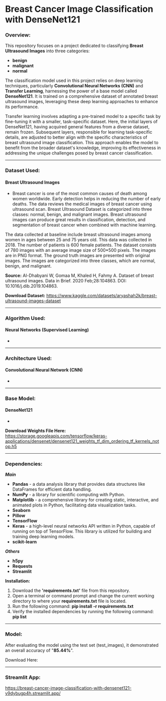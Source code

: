 # Breast Cancer Image Classification with DenseNet121

### Overview:
This repository focuses on a project dedicated to classifying **Breast Ultrasound Images** into three categories: 
- **benign**
- **malignant**
- **normal**

The classification model used in this project relies on deep learning techniques, particularly **Convolutional Neural Networks (CNN)** and **Transfer Learning**, harnessing the power of a base model called **DenseNet121**. It is trained on a comprehensive dataset of annotated breast ultrasound images, leveraging these deep learning approaches to enhance its performance.

Transfer learning involves adapting a pre-trained model to a specific task by fine-tuning it with a smaller, task-specific dataset. Here, the initial layers of DenseNet121, having acquired general features from a diverse dataset, remain frozen. Subsequent layers, responsible for learning task-specific details, are adjusted to better align with the specific characteristics of breast ultrasound image classification. This approach enables the model to benefit from the broader dataset's knowledge, improving its effectiveness in addressing the unique challenges posed by breast cancer classification.

----------------------

### Dataset Used: 
#### Breast Ultrasound Images
- Breast cancer is one of the most common causes of death among women worldwide. Early detection helps in reducing the number of early deaths. The data reviews the medical images of breast cancer using ultrasound scan. Breast Ultrasound Dataset is categorized into three classes: normal, benign, and malignant images. Breast ultrasound images can produce great results in classification, detection, and segmentation of breast cancer when combined with machine learning.

The data collected at baseline include breast ultrasound images among women in ages between 25 and 75 years old. This data was collected in 2018. The number of patients is 600 female patients. The dataset consists of 780 images with an average image size of 500*500 pixels. The images are in PNG format. The ground truth images are presented with original images. The images are categorized into three classes, which are normal, benign, and malignant.

**Source:** Al-Dhabyani W, Gomaa M, Khaled H, Fahmy A. Dataset of breast ultrasound images. Data in Brief. 2020 Feb;28:104863. DOI: 10.1016/j.dib.2019.104863.

**Download Dataset:** https://www.kaggle.com/datasets/aryashah2k/breast-ultrasound-images-dataset

----------------------

### Algorithm Used:
#### Neural Networks (Supervised Learning)
- 
----------------------

### Architecture Used: 
#### Convolutional Neural Network (CNN)
- 

----------------------

### Base Model: 
#### DenseNet121
-

**Download Weights File Here:** https://storage.googleapis.com/tensorflow/keras-applications/densenet/densenet121_weights_tf_dim_ordering_tf_kernels_notop.h5

----------------------

### Dependencies: 

***Main***
- **Pandas** - a data analysis library that provides data structures like DataFrames for efficient data handling. 
- **NumPy** - a library for scientific computing with Python.
- **Matplotlib** - a comprehensive library for creating static, interactive, and animated plots in Python, facilitating data visualization tasks.
- **Seaborn**
- **Pillow**
- **TensorFlow**
- **Keras** - a high-level neural networks API written in Python, capable of running on top of TensorFlow. This library is utilized for building and training deep learning models.
- **scikit-learn**

***Others***
- **h5py**
- **Requests**
- **Streamlit**

**Installation:**
1. Download the **'requirements.txt'** file from this repository.
2. Open a terminal or command prompt and change the current working directory to where your **requirements.txt** file is located.
3. Run the following command: **pip install -r requirements.txt**
4. Verify the installed dependencies by running the following command: **pip list**

----------------------

### Model: 
After evaluating the model using the test set (test_images), it demonstrated an overall accuracy of "**85.44%**". 

Download Here: 

----------------------

### Streamlit App:
https://breast-cancer-image-classification-with-densenet121-v9dybugp4h.streamlit.app/
